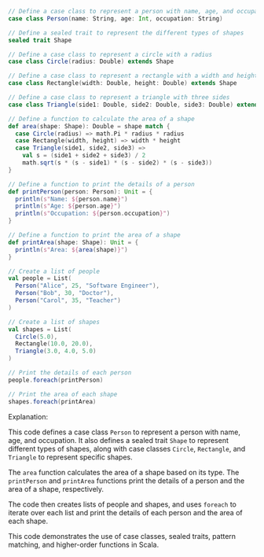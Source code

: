 ```scala
// Define a case class to represent a person with name, age, and occupation
case class Person(name: String, age: Int, occupation: String)

// Define a sealed trait to represent the different types of shapes
sealed trait Shape

// Define a case class to represent a circle with a radius
case class Circle(radius: Double) extends Shape

// Define a case class to represent a rectangle with a width and height
case class Rectangle(width: Double, height: Double) extends Shape

// Define a case class to represent a triangle with three sides
case class Triangle(side1: Double, side2: Double, side3: Double) extends Shape

// Define a function to calculate the area of a shape
def area(shape: Shape): Double = shape match {
  case Circle(radius) => math.Pi * radius * radius
  case Rectangle(width, height) => width * height
  case Triangle(side1, side2, side3) =>
    val s = (side1 + side2 + side3) / 2
    math.sqrt(s * (s - side1) * (s - side2) * (s - side3))
}

// Define a function to print the details of a person
def printPerson(person: Person): Unit = {
  println(s"Name: ${person.name}")
  println(s"Age: ${person.age}")
  println(s"Occupation: ${person.occupation}")
}

// Define a function to print the area of a shape
def printArea(shape: Shape): Unit = {
  println(s"Area: ${area(shape)}")
}

// Create a list of people
val people = List(
  Person("Alice", 25, "Software Engineer"),
  Person("Bob", 30, "Doctor"),
  Person("Carol", 35, "Teacher")
)

// Create a list of shapes
val shapes = List(
  Circle(5.0),
  Rectangle(10.0, 20.0),
  Triangle(3.0, 4.0, 5.0)
)

// Print the details of each person
people.foreach(printPerson)

// Print the area of each shape
shapes.foreach(printArea)
```

Explanation:

This code defines a case class `Person` to represent a person with name, age, and occupation. It also defines a sealed trait `Shape` to represent different types of shapes, along with case classes `Circle`, `Rectangle`, and `Triangle` to represent specific shapes.

The `area` function calculates the area of a shape based on its type. The `printPerson` and `printArea` functions print the details of a person and the area of a shape, respectively.

The code then creates lists of people and shapes, and uses `foreach` to iterate over each list and print the details of each person and the area of each shape.

This code demonstrates the use of case classes, sealed traits, pattern matching, and higher-order functions in Scala.
